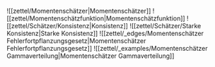 ![[zettel/Momentenschätzer|Momentenschätzer]]
![[zettel/Momentenschätzfunktion|Momentenschätzfunktion]]
![[zettel/Schätzer/Konsistenz|Konsistenz]]
![[zettel/Schätzer/Starke Konsistenz|Starke Konsistenz]]
![[zettel/_edges/Momentenschätzer Fehlerfortpflanzungsgesetz|Momentenschätzer Fehlerfortpflanzungsgesetz]]
![[zettel/_examples/Momentenschätzer Gammaverteilung|Momentenschätzer Gammaverteilung]]